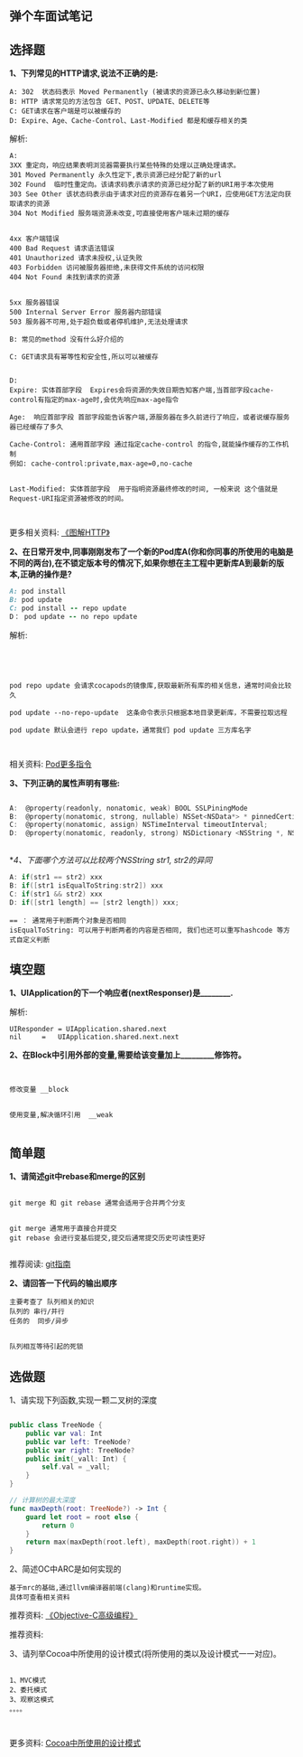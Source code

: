 ## 弹个车面试笔记
## 选择题

**1、下列常见的HTTP请求,说法不正确的是:**


```
A: 302  状态码表示 Moved Permanently (被请求的资源已永久移动到新位置)
B: HTTP 请求常见的方法包含 GET、POST、UPDATE、DELETE等
C: GET请求在客户端是可以被缓存的
D: Expire、Age、Cache-Control、Last-Modified 都是和缓存相关的类
```


解析:

```
A: 
3XX 重定向，响应结果表明浏览器需要执行某些特殊的处理以正确处理请求。
301 Moved Permanently 永久性定下,表示资源已经分配了新的url
302 Found  临时性重定向。该请求码表示请求的资源已经分配了新的URI用于本次使用
303 See Other 该状态码表示由于请求对应的资源存在着另一个URI，应使用GET方法定向获取请求的资源
304 Not Modified 服务端资源未改变,可直接使用客户端未过期的缓存


4xx 客户端错误
400 Bad Request 请求语法错误
401 Unauthorized 请求未授权,认证失败
403 Forbidden 访问被服务器拒绝,未获得文件系统的访问权限
404 Not Found 未找到请求的资源


5xx 服务器错误
500 Internal Server Error 服务器内部错误
503 服务器不可用,处于超负载或者停机维护,无法处理请求

B: 常见的method 没有什么好介绍的

C: GET请求具有幂等性和安全性,所以可以被缓存


D:
Expire: 实体首部字段  Expires会将资源的失效日期告知客户端,当首部字段cache-control有指定的max-age时,会优先响应max-age指令

Age:  响应首部字段 首部字段能告诉客户端,源服务器在多久前进行了响应，或者说缓存服务器已经缓存了多久

Cache-Control: 通用首部字段 通过指定cache-control 的指令,就能操作缓存的工作机制
例如: cache-control:private,max-age=0,no-cache


Last-Modified: 实体首部字段  用于指明资源最终修改的时间, 一般来说 这个值就是Request-URI指定资源被修改的时间。



```


更多相关资料: [《图解HTTP》](https://baike.baidu.com/item/%E5%9B%BE%E8%A7%A3HTTP/22699635?fr=aladdin)




**2、在日常开发中,同事刚刚发布了一个新的Pod库A(你和你同事的所使用的电脑是不同的两台),在不锁定版本号的情况下,如果你想在主工程中更新库A到最新的版本,正确的操作是?**


```ruby
A: pod install
B: pod update
C: pod install -- repo update
D： pod update -- no repo update
```








解析:


```




pod repo update 会请求cocapods的镜像库,获取最新所有库的相关信息，通常时间会比较久

pod update --no-repo-update  这条命令表示只根据本地目录更新库，不需要拉取远程

pod update 默认会进行 repo update，通常我们 pod update 三方库名字



```

相关资料: [Pod更多指令](https://guides.cocoapods.org/)

**3、下列正确的属性声明有哪些:**


```objective-c

A:  @property(readonly, nonatomic, weak) BOOL SSLPiningMode
B:  @property(nonatomic, strong, nullable) NSSet<NSData*> * pinnedCertificates;
C:  @property(nonatomic, assign) NSTimeInterval timeoutInterval;
D:  @property(nonatomic, readonly, strong) NSDictionary <NSString *, NSString *> *HttpRequestHeaders;
 
```



**4、下面哪个方法可以比较两个NSString *str1, str2的异同**


```objective-c
A: if(str1 == str2) xxx
B: if([str1 isEqualToString:str2]) xxx
C: if(str1 && str2) xxx
D: if([str1 length] == [str2 length]) xxx;

```





```
== ： 通常用于判断两个对象是否相同
isEqualToString: 可以用于判断两者的内容是否相同, 我们也还可以重写hashcode 等方式自定义判断

```

## 填空题

**1、UIApplication的下一个响应者(nextResponser)是________.**



解析:
```
UIResponder = UIApplication.shared.next
nil     =   UIApplication.shared.next.next

```

**2、在Block中引用外部的变量,需要给该变量加上_________修饰符。**


```


修改变量 __block


使用变量,解决循环引用  __weak


```


## 简单题

**1、请简述git中rebase和merge的区别**


```

git merge 和 git rebase 通常会适用于合并两个分支


git merge 通常用于直接合并提交
git rebase 会进行变基后提交,提交后通常提交历史可读性更好


```

推荐阅读: [git指南](https://backlog.com/git-tutorial/cn/stepup/stepup7_5.html)


**2、请回答一下代码的输出顺序**


```
主要考查了 队列相关的知识
队列的 串行/并行
任务的  同步/异步


队列相互等待引起的死锁

```

## 选做题

1、请实现下列函数,实现一颗二叉树的深度



```swift

public class TreeNode {
    public var val: Int
    public var left: TreeNode?
    public var right: TreeNode?
    public init(_vall: Int) {
        self.val = _vall;
    }
}

// 计算树的最大深度
func maxDepth(root: TreeNode?) -> Int {
    guard let root = root else {
        return 0
    }
    return max(maxDepth(root.left), maxDepth(root.right)) + 1
}

```



2、简述OC中ARC是如何实现的



```
基于mrc的基础,通过llvm编译器前端(clang)和runtime实现。
具体可查看相关资料
```

推荐资料: [《Objective-C高级编程》](https://baike.baidu.com/item/Objective-C%E9%AB%98%E7%BA%A7%E7%BC%96%E7%A8%8B/12345038)

推荐资料:

3、请列举Cocoa中所使用的设计模式(将所使用的类以及设计模式一一对应)。


```

1、MVC模式
2、委托模式
3、观察这模式
。。。。



```

更多资料: [Cocoa中所使用的设计模式](https://blog.csdn.net/workhardupc100/article/details/6372006)